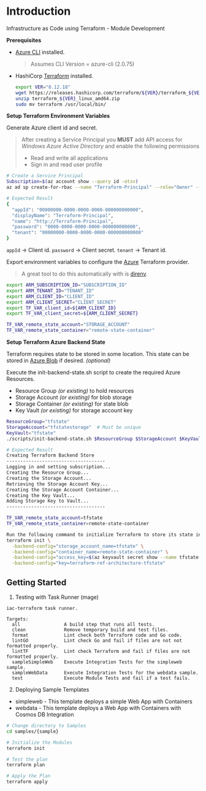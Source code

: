 # Introduction
Infrastructure as Code using Terraform - Module Development

__Prerequisites__

* [Azure CLI](https://docs.microsoft.com/en-us/cli/azure/install-azure-cli?view=azure-cli-latest) installed.

  >Assumes CLI Version = azure-cli (2.0.75)

* HashiCorp [Terraform](https://terraform.io/downloads.html) installed.

  ```bash
  export VER="0.12.18"
  wget https://releases.hashicorp.com/terraform/${VER}/terraform_${VER}_linux_amd64.zip
  unzip terraform_${VER}_linux_amd64.zip
  sudo mv terraform /usr/local/bin/
  ```

__Setup Terraform Environment Variables__

Generate Azure client id and secret.

> After creating a Service Principal you __MUST__ add API access for _Windows Azure Active Directory_ and enable the following permissions
> - Read and write all applications
> - Sign in and read user profile

```bash
# Create a Service Principal
Subscription=$(az account show --query id -otsv)
az ad sp create-for-rbac --name "Terraform-Principal" --role="Owner" --scopes="/subscriptions/$Subscription"

# Expected Result
{
  "appId": "00000000-0000-0000-0000-000000000000",
  "displayName": "Terraform-Principal",
  "name": "http://Terraform-Principal",
  "password": "0000-0000-0000-0000-000000000000",
  "tenant": "00000000-0000-0000-0000-000000000000"
}
```

`appId` -> Client id.
`password` -> Client secret.
`tenant` -> Tenant id.

Export environment variables to configure the [Azure](https://www.terraform.io/docs/providers/azurerm/index.html) Terraform provider.

>A great tool to do this automatically with is [direnv](https://direnv.net/).

```bash
export ARM_SUBSCRIPTION_ID="SUBSCRIPTION_ID"
export ARM_TENANT_ID="TENANT_ID"
export ARM_CLIENT_ID="CLIENT_ID"
export ARM_CLIENT_SECRET="CLIENT_SECRET"
export TF_VAR_client_id=${ARM_CLIENT_ID}
export TF_VAR_client_secret=${ARM_CLIENT_SECRET}

TF_VAR_remote_state_account="STORAGE_ACCOUNT"
TF_VAR_remote_state_container="remote-state-container"
```


__Setup Terraform Azure Backend State__

Terraform requires state to be stored in some location.  This state can be stored in [Azure Blob](https://www.terraform.io/docs/backends/types/azurerm.html) if desired. _(optional)_

Execute the init-backend-state.sh script to create the required Azure Resources.

- Resource Group _(or existing)_ to hold resources
- Storage Account _(or existing)_ for blob storage
- Storage Container _(or existing)_ for state blob
- Key Vault _(or existing)_ for storage account key

```bash
ResourceGroup="tfstate"
StorageAccount="tfstatestorage"  # Must be unique
KeyVault="tfstate"
./scripts/init-backend-state.sh $ResourceGroup $StorageAccount $KeyVault

# Expected Result
Creating Terraform Backend Store
------------------------------------
Logging in and setting subscription...
Creating the Resource Group...
Creating the Storage Account...
Retrieving the Storage Account Key...
Creating the Storage Account Container...
Creating the Key Vault...
Adding Storage Key to Vault...
------------------------------------

TF_VAR_remote_state_account=tfstate
TF_VAR_remote_state_container=remote-state-container

Run the following command to initialize Terraform to store its state into Azure Storage:
terraform init \
  -backend-config="storage_account_name=tfstate" \
  -backend-config="container_name=remote-state-container" \
  -backend-config="access_key=$(az keyvault secret show --name tfstate-storage-key --vault-name tfstate --query value -o tsv)" \
  -backend-config="key=terraform-ref-architecture-tfstate"
```



## Getting Started

1. Testing with Task Runner (mage)

```
iac-terraform task runner.

Targets:
  all                A build step that runs all tests.
  clean              Remove temporary build and test files.
  format             Lint check both Terraform code and Go code.
  lintGO             Lint check Go and fail if files are not not formatted properly.
  lintTF             Lint check Terraform and fail if files are not formatted properly.
  sampleSimpleWeb    Execute Integration Tests for the simpleweb sample.
  sampleWebData      Execute Integration Tests for the webdata sample.
  test               Execute Module Tests and fail if a test fails.
```

2. Deploying Sample Templates

- simpleweb  - This template deploys a simple Web App with Containers
- webdata    - This template deploys a Web App with Containers with Cosmos DB Integration

```bash
# Change directory to Samples
cd samples/{sample}

# Initialize the Modules
terraform init

# Test the plan
terraform plan

# Apply the Plan
terraform apply
```